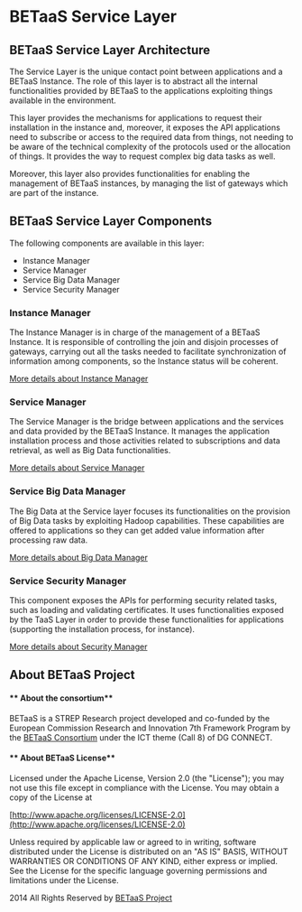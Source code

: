 **BETaaS Service Layer**
===========================================

## BETaaS Service Layer Architecture

The Service Layer is the unique contact point between applications and a BETaaS Instance. The role of this layer is to abstract all the internal functionalities provided by BETaaS to the applications exploiting things available in the environment. 

This layer provides the mechanisms for applications to request their installation in the instance and, moreover, it exposes the API applications need to subscribe or access to the required data from things, not needing to be aware of the technical complexity of the protocols used or the allocation of things. It provides the way to request complex big data tasks as well.

Moreover, this layer also provides functionalities for enabling the management of BETaaS instances, by managing the list of gateways which are part of the instance.

## BETaaS Service Layer Components

The following components are available in this layer:

* Instance Manager 
* Service Manager  
* Service Big Data Manager 
* Service Security Manager 

### Instance Manager

The Instance Manager is in charge of the management of a BETaaS Instance. It is responsible of controlling the join and disjoin processes of gateways, carrying out all the tasks needed to facilitate synchronization of information among components, so the Instance status will be coherent.

[More details about Instance Manager](/betaas-docs/github/betaas-service-im-component.md)

### Service Manager

The Service Manager is the bridge between applications and the services and data provided by the BETaaS Instance. It manages the application installation process and those activities related to subscriptions and data retrieval, as well as Big Data functionalities.

[More details about Service Manager](/betaas-docs/github/betaas-service-sm-component.md)

### Service Big Data Manager

The Big Data at the Service layer focuses its functionalities on the provision of Big Data tasks by exploiting Hadoop capabilities. These capabilities are offered to applications so they can get added value information after processing raw data.

[More details about Big Data Manager](/betaas-docs/github/betaas-service-bdm.md)

### Service Security Manager

This component exposes the APIs for performing security related tasks, such as loading and validating certificates. It uses functionalities exposed by the TaaS Layer in order to provide these functionalities for applications (supporting the installation process, for instance).

[More details about Security Manager](/betaas-docs/github/betaas-service-secm-component.md)

## About BETaaS Project

#### ** About the consortium**

BETaaS is a STREP Research project developed and co-funded by the European Commission Research and Innovation 7th Framework Program by the [BETaaS Consortium](http://www.betaas.eu/consortium.html#.VEeGuhZvAgk) under the ICT theme (Call 8) of DG CONNECT.

#### ** About BETaaS License**

Licensed under the Apache License, Version 2.0 (the "License"); you may not use this file except in compliance with the License. You may obtain a copy of the License at

[http://www.apache.org/licenses/LICENSE-2.0](http://www.apache.org/licenses/LICENSE-2.0)

Unless required by applicable law or agreed to in writing, software  distributed under the License is distributed on an "AS IS" BASIS,  WITHOUT WARRANTIES OR CONDITIONS OF ANY KIND, either express or implied.  See the License for the specific language governing permissions and  limitations under the License.


2014 All Rights Reserved by [BETaaS Project](www.BETaaS.eu)
